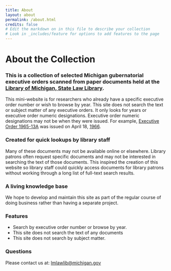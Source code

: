 ```yaml
---
title: About
layout: about
permalink: /about.html
credits: false
# Edit the markdown on in this file to describe your collection
# Look in _includes/feature for options to add features to the page
---
```


# About the Collection 

### This is a collection of selected Michigan gubernatorial executive orders scanned from paper documents held at the [Library of Michigan, State Law Library](https://www.michigan.gov/lawlibrary).

This mini-website is for researchers who already have a specific executive order number or wish to browse by year. This site does not search the text or subject matter of any executive orders. It only looks for years or executive order numeric designations. Executive order numeric designations may not be when they were issued. For example, [Executive Order 1965-13A](https://libraryofmichigan.github.io/executiveorders/items/cdm104755.html) was issued on April 18, [1966](https://libraryofmichigan.github.io/executiveorders/browse.html#1966).

### Created for quick lookups by library staff

Many of these documents may not be available online or elsewhere. Library patrons often request specific documents and may not be interested in searching the text of those documents. This inspired the creation of this website so library staff could quickly access documents for library patrons without working through a long list of full-text search results.

### A living knowledge base

We hope to develop and maintain this site as part of the regular course of doing business rather than having a separate project.

### Features

- Search by executive order number or browse by year.
- This site does not search the text of any documents
- This site does not search by subject matter.

### Questions

Please contact us at: <lmlawlib@michigan.gov>

